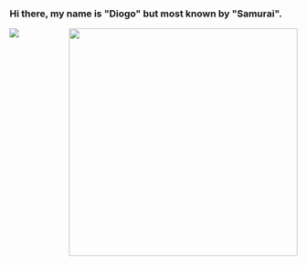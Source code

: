 ### Hi there, my name is "Diogo" but most known by "Samurai".


<img style="float: left;" src="https://github-readme-stats.vercel.app/api?username=999Samurai&show_icons=true&theme=dark&count_private=true"> <img style="float: right;" height="400" src="https://github-readme-stats.vercel.app/api/top-langs/?username=999Samurai&theme=dark&langs_count=5&layout=compact">
